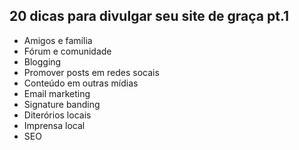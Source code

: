 ## 20 dicas para divulgar seu site de graça pt.1

* Amigos e família
* Fórum e comunidade
* Blogging
* Promover posts em redes socais
* Conteúdo em outras mídias
* Email marketing
* Signature banding
* Diterórios locais
* Imprensa local
* SEO